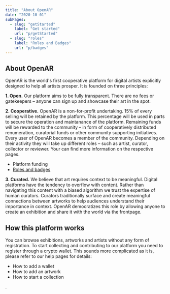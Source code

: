 ```yaml
---
title: "About OpenAR"
date: "2020-10-01"
subPages: 
  - slug: "getStarted"
    label: "Get started"
    url: "p/getStarted"
  - slug: "roles"
    label: "Roles and Badges"
    url: "p/badges"
---
```


## About OpenAR

OpenAR is the world's first cooperative platform for digital artists explicitly designed to help all artists prosper. It is founded on three principles:

**1. Open.** Our platform aims to be fully transparent. There are no fees or gatekeepers – anyone can sign up and showcase their art in the spot. 

**2. Cooperative.** OpenAR is a non-for-profit undertaking. 15% of every selling will be retained by the platform. This percentage will be used in parts to secure the operation and maintanance of the platform. Remaining funds will be rewarded to the community – in form of cooperatively distributed renumeration, curatorial funds or other community supporting initiatives. Every user of OpenAR becomes a member of the community. Depending on their activity they will take up different roles – such as artist, curator, collector or reviewer.  Your can find more information on the respective pages.

-  Platform funding
-  [Roles and badges](p/badges) 

**3. Curated.** We believe that art requires context to be meaningful. Digital platforms have the tendency to overflow with content. Rather than navigating this content with a biased algorithm we trust the expertise of human curators. Curators traditionally surface and create meaningful connections between artworks to help audiences understand their importance in context. OpenAR democratizes this role by allowing anyone to create an exhibition and share it with the world via the frontpage.

## How this platform works

You can browse exhibitions, artworks and artists without any form of registration. To start collecting and contributing to our platform you need to register through a crypto wallet. This sounds more complicated as it is, please refer to our help pages for details:

-  How to add a wallet
-  How to add an artwork
-  How to start a collection

  .